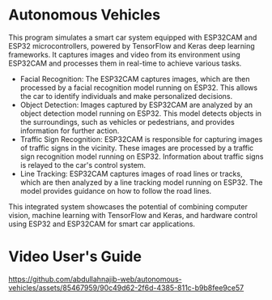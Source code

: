 # Autonomous Vehicles

This program simulates a smart car system equipped with ESP32CAM and ESP32 microcontrollers, powered by TensorFlow and Keras deep learning frameworks. It captures images and video from its environment using ESP32CAM and processes them in real-time to achieve various tasks.

- Facial Recognition: The ESP32CAM captures images, which are then processed by a facial recognition model running on ESP32. This allows the car to identify individuals and make personalized decisions.
- Object Detection: Images captured by ESP32CAM are analyzed by an object detection model running on ESP32. This model detects objects in the surroundings, such as vehicles or pedestrians, and provides information for further action.
- Traffic Sign Recognition: ESP32CAM is responsible for capturing images of traffic signs in the vicinity. These images are processed by a traffic sign recognition model running on ESP32. Information about traffic signs is relayed to the car's control system.
- Line Tracking: ESP32CAM captures images of road lines or tracks, which are then analyzed by a line tracking model running on ESP32. The model provides guidance on how to follow the road lines.

This integrated system showcases the potential of combining computer vision, machine learning with TensorFlow and Keras, and hardware control using ESP32 and ESP32CAM for smart car applications.



# Video User's Guide


https://github.com/abdullahnajib-web/autonomous-vehicles/assets/85467959/90c49d62-2f6d-4385-811c-b9b8fee9ce57

